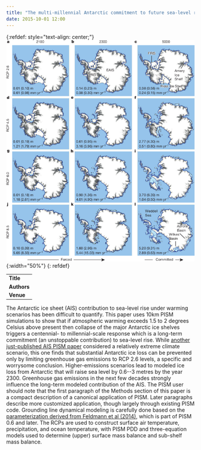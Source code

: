 ```yaml
---
title: "The multi-millennial Antarctic commitment to future sea-level rise"
date: 2015-10-01 12:00
---
```


{:refdef: style="text-align: center;"}
![](/img/applications/golledge2015.png){:width="50%"}
{: refdef}


||
|-
| **Title** | [The multi-millennial Antarctic commitment to future sea-level rise](http://www.nature.com/nature/journal/v526/n7573/full/nature15706.html) |
| **Authors** | [N. Golledge](http://www.victoria.ac.nz/antarctic/about/staff/nick-golledge) and others |
| **Venue** | [Nature](http://www.nature.com/nature) |

The Antarctic ice sheet (AIS) contribution to sea-level rise under warming scenarios has been difficult to quantify. This paper uses 10km PISM simulations to show that if atmospheric warming exceeds 1.5 to 2 degrees Celsius above present then collapse of the major Antarctic ice shelves triggers a centennial- to millennial-scale response which is a long-term commitment (an unstoppable contribution) to sea-level rise. While [another just-published AIS PISM paper](http://dx.doi.org/10.1126/sciadv.1500589) considered a relatively extreme climate scenario, this one finds that substantial Antarctic ice loss can be prevented only by limiting greenhouse gas emissions to RCP 2.6 levels, a specific and worrysome conclusion. Higher-emissions scenarios lead to modeled ice loss from Antarctic that will raise sea level by 0.6--3 metres by the year 2300. Greenhouse gas emissions in the next few decades strongly influence the long-term modeled contribution of the AIS.
The PISM user should note that the first paragraph of the Methods section of this paper is a compact description of a canonical application of PISM. Later paragraphs describe more customized application, though largely through existing PISM code. Grounding line dynamical modeling is carefully done based on the [parameterization derived from Feldmann et al (2014)](http://dx.doi.org/10.3189/2014JoG13J093), which is part of PISM 0.6 and later. The RCPs are used to construct surface air temperature, precipitation, and ocean temperature, with PISM PDD and three-equation models used to determine (upper) surface mass balance and sub-shelf mass balance.

